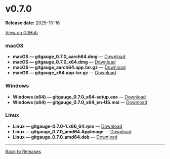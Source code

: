 # v0.7.0

**Release date:** 2025-10-16

[View on GitHub](https://github.com/Monash-FIT3170/2025W1-Commitment/releases/tag/v0.7.0)

### macOS

- **macOS — gitgauge_0.7.0_aarch64.dmg** — [Download](https://github.com/Monash-FIT3170/2025W1-Commitment/releases/download/v0.7.0/gitgauge_0.7.0_aarch64.dmg)
- **macOS — gitgauge_0.7.0_x64.dmg** — [Download](https://github.com/Monash-FIT3170/2025W1-Commitment/releases/download/v0.7.0/gitgauge_0.7.0_x64.dmg)
- **macOS — gitgauge_aarch64.app.tar.gz** — [Download](https://github.com/Monash-FIT3170/2025W1-Commitment/releases/download/v0.7.0/gitgauge_aarch64.app.tar.gz)
- **macOS — gitgauge_x64.app.tar.gz** — [Download](https://github.com/Monash-FIT3170/2025W1-Commitment/releases/download/v0.7.0/gitgauge_x64.app.tar.gz)

### Windows

- **Windows (x64) — gitgauge_0.7.0_x64-setup.exe** — [Download](https://github.com/Monash-FIT3170/2025W1-Commitment/releases/download/v0.7.0/gitgauge_0.7.0_x64-setup.exe)
- **Windows (x64) — gitgauge_0.7.0_x64_en-US.msi** — [Download](https://github.com/Monash-FIT3170/2025W1-Commitment/releases/download/v0.7.0/gitgauge_0.7.0_x64_en-US.msi)

### Linux

- **Linux — gitgauge-0.7.0-1.x86_64.rpm** — [Download](https://github.com/Monash-FIT3170/2025W1-Commitment/releases/download/v0.7.0/gitgauge-0.7.0-1.x86_64.rpm)
- **Linux — gitgauge_0.7.0_amd64.AppImage** — [Download](https://github.com/Monash-FIT3170/2025W1-Commitment/releases/download/v0.7.0/gitgauge_0.7.0_amd64.AppImage)
- **Linux — gitgauge_0.7.0_amd64.deb** — [Download](https://github.com/Monash-FIT3170/2025W1-Commitment/releases/download/v0.7.0/gitgauge_0.7.0_amd64.deb)

---
[Back to Releases](./index.md)
